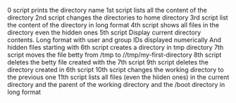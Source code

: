 0 script prints the directory name
1st script lists all the content of the directory
2nd script changes the directories to home directory
3rd script list the content of the directory in long format
4th script shows all files in the directory even the hidden ones
5th script Display current directory contents.
     Long format
     with user and group IDs displayed numerically
     And hidden files starting with 
6th script creates a directory in tmp directory
7th script moves the file betty from /tmp to //tmp/my-first-directory
8th script deletes the betty file created with the 7th script
9th script deletes the directory created in 6th script
10th script changes the working directory to the previous one
11th script lists all files (even the hiiden ones) in the current directory and the parent of the working directory and the /boot directory in long format
